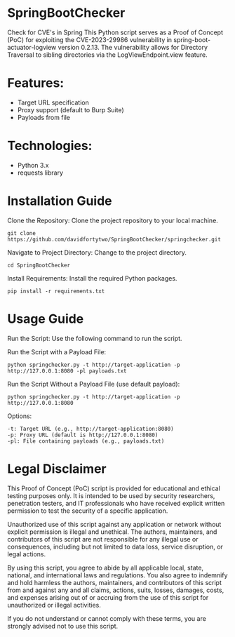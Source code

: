 # SpringBootChecker
Check for CVE's in Spring
This Python script serves as a Proof of Concept (PoC) for exploiting the CVE-2023-29986 vulnerability in spring-boot-actuator-logview version 0.2.13. The vulnerability allows for Directory Traversal to sibling directories via the LogViewEndpoint.view feature.

# Features:

* Target URL specification
* Proxy support (default to Burp Suite)
* Payloads from file

# Technologies:
* Python 3.x
* requests library

# Installation Guide

Clone the Repository: Clone the project repository to your local machine.

    git clone https://github.com/davidfortytwo/SpringBootChecker/springchecker.git

Navigate to Project Directory: Change to the project directory.

    cd SpringBootChecker

Install Requirements: Install the required Python packages.

    pip install -r requirements.txt


# Usage Guide

Run the Script: Use the following command to run the script.

Run the Script with a Payload File:

    python springchecker.py -t http://target-application -p http://127.0.0.1:8080 -pl payloads.txt

Run the Script Without a Payload File (use default payload):

    python springchecker.py -t http://target-application -p http://127.0.0.1:8080


Options:

    -t: Target URL (e.g., http://target-application:8080)
    -p: Proxy URL (default is http://127.0.0.1:8080)
    -pl: File containing payloads (e.g., payloads.txt)


# Legal Disclaimer

This Proof of Concept (PoC) script is provided for educational and ethical testing purposes only. It is intended to be used by security researchers, penetration testers, and IT professionals who have received explicit written permission to test the security of a specific application.

Unauthorized use of this script against any application or network without explicit permission is illegal and unethical. The authors, maintainers, and contributors of this script are not responsible for any illegal use or consequences, including but not limited to data loss, service disruption, or legal actions.

By using this script, you agree to abide by all applicable local, state, national, and international laws and regulations. You also agree to indemnify and hold harmless the authors, maintainers, and contributors of this script from and against any and all claims, actions, suits, losses, damages, costs, and expenses arising out of or accruing from the use of this script for unauthorized or illegal activities.

If you do not understand or cannot comply with these terms, you are strongly advised not to use this script.
